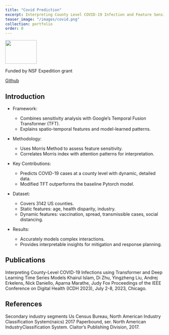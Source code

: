 ```yaml
---
title: "Covid Prediction"
excerpt: Interpreting County Level COVID-19 Infection and Feature Sensitivity using DL Time Series Models
teaser_image: "/images/covid.png"
collection: portfolio
order: 0
---
```



<img src='/images/covid.png' width='100' height='75'>

Funded by NSF Expedition grant

[Github](https://github.com/Data-ScienceHub/gpce-covid)

## Introduction
* Framework:
  * Combines sensitivity analysis with Google’s Temporal Fusion Transformer (TFT).
  * Explains spatio-temporal features and model-learned patterns.

* Methodology:
  * Uses Morris Method to assess feature sensitivity.
  * Correlates Morris index with attention patterns for interpretation.

* Key Contributions:
  * Predicts COVID-19 cases at a county level with dynamic, detailed data.
  * Modified TFT outperforms the baseline Pytorch model.

* Dataset:
  * Covers 3142 US counties.
  * Static features: age, health disparity, industry.
  * Dynamic features: vaccination, spread, transmissible cases, social distancing.

* Results:
  * Accurately models complex interactions.
  * Provides interpretable insights for mitigation and response planning.

## Publications

Interpreting County-Level COVID-19 Infections using Transformer and Deep Learning Time Series Models 
Khairul Islam, Di Zhu, Yingzheng Liu, Andrej Erkelens, Nick Daniello, Aparna Marathe, Judy Fox 
Proceedings of the IEEE Conference on Digital Health (ICDH 2023), July 2-8, 2023, Chicago.

## References

Secondary industry segments
Us Census Bureau, North American Industry Classification System(naics) 2017 Paperbound, ser. North American IndustryClassification System. Claitor’s Publishing Division, 2017. 
